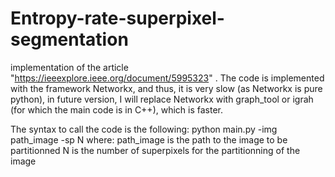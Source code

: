 # Entropy-rate-superpixel-segmentation


implementation of the article "https://ieeexplore.ieee.org/document/5995323" . 
The code is implemented with the framework Networkx, and thus, it is very slow (as Networkx is pure python), in future version, I will replace Networkx  with graph_tool or igrah (for which the main code is in C++),
which is faster.


The syntax to call the code is the following:
python main.py -img path_image -sp N
where:
path_image is the path to the image to be partitionned
N is the number of superpixels for the partitionning of the image
